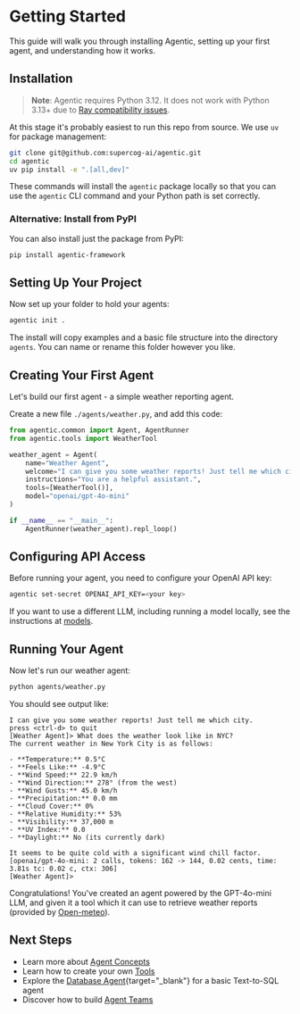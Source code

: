# Getting Started

This guide will walk you through installing Agentic, setting up your first agent, and understanding how it works.

## Installation

> **Note**: Agentic requires Python 3.12. It does not work with Python 3.13+ due to [Ray compatibility issues](https://github.com/ray-project/ray/issues/50226).

At this stage it's probably easiest to run this repo from source. We use `uv` for package management:

```bash
git clone git@github.com:supercog-ai/agentic.git
cd agentic
uv pip install -e ".[all,dev]"
```

These commands will install the `agentic` package locally so that you can use the `agentic` CLI command and your Python path is set correctly.

### Alternative: Install from PyPI

You can also install just the package from PyPI:

```bash
pip install agentic-framework
```

## Setting Up Your Project

Now set up your folder to hold your agents:

```bash
agentic init .
```

The install will copy examples and a basic file structure into the directory `agents`. You can name or rename this folder however you like.

## Creating Your First Agent

Let's build our first agent - a simple weather reporting agent.

Create a new file `./agents/weather.py`, and add this code:

```python
from agentic.common import Agent, AgentRunner
from agentic.tools import WeatherTool

weather_agent = Agent(
    name="Weather Agent",
    welcome="I can give you some weather reports! Just tell me which city.",
    instructions="You are a helpful assistant.",
    tools=[WeatherTool()],
    model="openai/gpt-4o-mini"
)

if __name__ == "__main__":
    AgentRunner(weather_agent).repl_loop()
```

## Configuring API Access

Before running your agent, you need to configure your OpenAI API key:

```bash
agentic set-secret OPENAI_API_KEY=<your key>
```

If you want to use a different LLM, including running a model locally, see the instructions at [models](./core-concepts/models.md).

## Running Your Agent

Now let's run our weather agent:

```bash
python agents/weather.py
```

You should see output like:

```
I can give you some weather reports! Just tell me which city.
press <ctrl-d> to quit
[Weather Agent]> What does the weather look like in NYC?
The current weather in New York City is as follows:

- **Temperature:** 0.5°C
- **Feels Like:** -4.9°C
- **Wind Speed:** 22.9 km/h
- **Wind Direction:** 278° (from the west)
- **Wind Gusts:** 45.0 km/h
- **Precipitation:** 0.0 mm
- **Cloud Cover:** 0%
- **Relative Humidity:** 53%
- **Visibility:** 37,000 m
- **UV Index:** 0.0
- **Daylight:** No (its currently dark)

It seems to be quite cold with a significant wind chill factor.
[openai/gpt-4o-mini: 2 calls, tokens: 162 -> 144, 0.02 cents, time: 3.81s tc: 0.02 c, ctx: 306]
[Weather Agent]> 
```

Congratulations! You've created an agent powered by the GPT-4o-mini LLM, and given it a tool which it can use to retrieve weather reports (provided by [Open-meteo](https://open-meteo.com)).

## Next Steps

- Learn more about [Agent Concepts](./core-concepts/index.md)
- Learn how to create your own [Tools](./tools/index.md)
- Explore the [Database Agent](https://github.com/supercog-ai/agentic/blob/main/examples/database/database_agent.py){target="_blank"} for a basic Text-to-SQL agent
- Discover how to build [Agent Teams](./building-agents/agent-teams.md)
